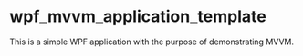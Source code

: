 # wpf_mvvm_application_template
This is a simple WPF application with the purpose of demonstrating MVVM.
